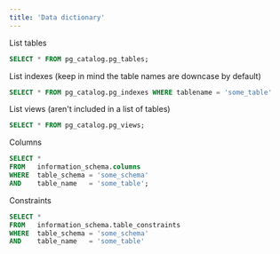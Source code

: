 ```yaml
---
title: 'Data dictionary'
---
```

List tables
```sql
SELECT * FROM pg_catalog.pg_tables;
```

List indexes (keep in mind the table names are downcase by default)
```sql
SELECT * FROM pg_catalog.pg_indexes WHERE tablename = 'some_table'
```

List views (aren't included in a list of tables)
```sql
SELECT * FROM pg_catalog.pg_views;
```

Columns
```sql
SELECT *
FROM   information_schema.columns
WHERE  table_schema = 'some_schema'
AND    table_name   = 'some_table';
```

Constraints
```sql
SELECT *
FROM   information_schema.table_constraints
WHERE  table_schema = 'some_schema'
AND    table_name   = 'some_table'
```
